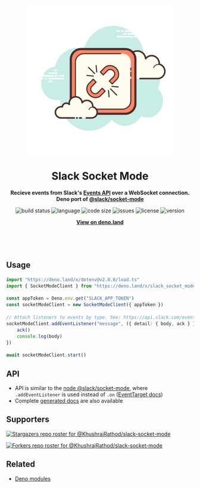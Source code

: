 <div align="center">
    <img src="assets/logo.svg" width="400" height="400" alt="Socket icon">
    <h1>Slack Socket Mode</h1>
    <p>
        <b>Recieve events from Slack's <a href="https://api.slack.com/apis/connections/events-api">Events API</a> over a WebSocket connection. Deno port of <a href="https://www.npmjs.com/package/@slack/socket-mode">@slack/socket-mode</a></b>
    </p>
    <p>
        <img alt="build status" src="https://img.shields.io/github/workflow/status/KhushrajRathod/slack-socket-mode/Deno?label=checks" >
        <img alt="language" src="https://img.shields.io/github/languages/top/KhushrajRathod/slack-socket-mode" >
        <img alt="code size" src="https://img.shields.io/github/languages/code-size/KhushrajRathod/slack-socket-mode">
        <img alt="issues" src="https://img.shields.io/github/issues/KhushrajRathod/slack-socket-mode" >
        <img alt="license" src="https://img.shields.io/github/license/KhushrajRathod/slack-socket-mode">
        <img alt="version" src="https://img.shields.io/github/v/release/KhushrajRathod/slack-socket-mode">
    </p>
    <p>
        <b><a href="https://deno.land/x/slack_socket_mode">View on deno.land</a></b>
    </p>
    <br>
    <br>
    <br>
</div>

## Usage

```ts
import "https://deno.land/x/dotenv@v2.0.0/load.ts"
import { SocketModeClient } from "https://deno.land/x/slack_socket_mode@1.0.1/mod.ts"

const appToken = Deno.env.get("SLACK_APP_TOKEN")
const socketModeClient = new SocketModeClient({ appToken })

// Attach listeners to events by type. See: https://api.slack.com/events/message
socketModeClient.addEventListener("message", ({ detail: { body, ack } }) => {
    ack()
    console.log(body)
})

await socketModeClient.start()
```

## API

- API is similar to the [node @slack/socket-mode](https://www.npmjs.com/package/@slack/socket-mode), where `.addEventListener` is used instead of `.on` ([EventTarget docs](https://developer.mozilla.org/en-US/docs/Web/API/EventTarget))
- Complete [generated docs](https://doc.deno.land/https/deno.land/x/slack_socket_mode@1.0.1/mod.ts) are also available

## Supporters

[![Stargazers repo roster for @KhushrajRathod/slack-socket-mode](https://reporoster.com/stars/KhushrajRathod/slack-socket-mode)](https://github.com/KhushrajRathod/slack-socket-mode/stargazers)

[![Forkers repo roster for @KhushrajRathod/slack-socket-mode](https://reporoster.com/forks/KhushrajRathod/slack-socket-mode)](https://github.com/KhushrajRathod/slack-socket-mode/network/members)

## Related

- [Deno modules](https://github.com/KhushrajRathod/DenoModules)
